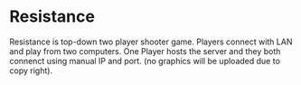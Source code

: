 # Resistance
Resistance is top-down two player shooter game. 
Players connect with LAN and play from two computers. One Player hosts the server and they both connenct using manual IP and port. 
(no graphics will be uploaded due to copy right).
  
